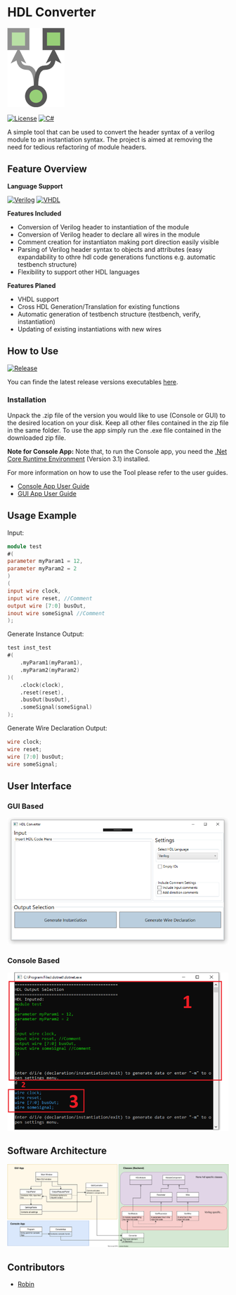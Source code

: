 # HDL Converter
![Title](/Documentation/1_Images/HDLConverterLogoSmall.png)

[![License](https://img.shields.io/badge/License-AGPL_3.0-blue.svg)](/LICENSE)
[![C#](https://img.shields.io/badge/Software-C%23-green)](https://docs.microsoft.com/en-us/dotnet/csharp/)

A simple tool that can be used to convert the header syntax of a verilog module to an instantiation syntax. The project is aimed at removing the need for tedious refactoring of module headers.

## Feature Overview
**Language Support**

[![Verilog](https://img.shields.io/badge/Verilog-Supported-brightgreen)]()
[![VHDL](https://img.shields.io/badge/VHDL-Not%20Supported-red)]()

**Features Included**
- Conversion of Verilog header to instantiation of the module
- Conversion of Verilog header to declare all wires in the module
- Comment creation for instantiaton making port direction easily visible
- Parsing of Verilog header syntax to objects and attributes (easy expandability to othre hdl code generations functions e.g. automatic testbench structure)
- Flexibility to support other HDL languages

**Features Planed**
- VHDL support
- Cross HDL Generation/Translation for existing functions
- Automatic generation of testbench structure (testbench, verify, instantiation)
- Updating of existing instantiations with new wires


## How to Use
[![Release](https://img.shields.io/badge/Latest%20Release-V1.0.2-green)](https://github.com/m47812/HDL_Converter/releases/latest)

You can finde the latest release versions executables [here](https://github.com/m47812/HDL_Converter/releases/latest).

### Installation
Unpack the .zip file of the version you would like to use (Console or GUI) to the desired location on your disk. Keep all other files contained in the zip file in the same folder. To use the app simply run the .exe file contained in the downloaded zip file. 
 
 **Note for Console App:** Note that, to run the Console app, you need the [.Net Core Runtime Environment](https://dotnet.microsoft.com/en-us/download/dotnet/3.1) (Version 3.1) installed.

For more information on how to use the Tool please refer to the user guides.
- [Console App User Guide](/Documentation/2_User_Guide/CORE_APP_USER_GUIDE.md)
- [GUI App User Guide](/Documentation/2_User_Guide/GUI_APP_USER_GUIDE.md)

## Usage Example
Input:
```verilog
module test
#(
parameter myParam1 = 12,
parameter myParam2 = 2
)
(
input wire clock,
input wire reset, //Comment
output wire [7:0] busOut,
inout wire someSignal //Comment
);
```
Generate Instance Output:
```verilog
test inst_test
#(
	.myParam1(myParam1),
	.myParam2(myParam2)
)(
	.clock(clock),
	.reset(reset),
	.busOut(busOut),
	.someSignal(someSignal)
);
```
Generate Wire Declaration Output:
```verilog
wire clock;
wire reset;
wire [7:0] busOut;
wire someSignal;
```

## User Interface
### GUI Based
![GUI Example](/Documentation/1_Images/GUI/GUI_Plane.PNG)
### Console Based
![Console Example](/Documentation/1_Images/Core/generateOutput.PNG)


## Software Architecture
 ![Class Diagramm](/Documentation/1_Images/ClassDiagramm/class_diagramm.svg)
 
 ## Contributors
 - [Robin](https://github.com/m47812)
